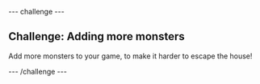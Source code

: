 \--- challenge \---

## Challenge: Adding more monsters

Add more monsters to your game, to make it harder to escape the house!

\--- /challenge \---